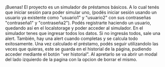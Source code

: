 ¡Buenas! El proyecto es un simulador de préstamos básicos. A lo cual tenés que iniciar sesión para poder simular uno,
(podés iniciar sesión usando un usuario ya existente como "usuario1" y "usuario2" con sus contraseñas "contraseña1" y "contraseña2"). 
Podés registrarte haciendo un usuario, quedando así en el localstorage y poder acceder al simulador.
En el simulador tenes que ingresar todos los datos. Si no ingresás todos, sale una alert. También, hay una alert cuando completas y se calcula todo exitosamente. Una vez calculado el préstamo,
podés seguir utilizandolo las veces que quieras, este se guarda en el historial de la página, 
pudiendo acceder mediante el botón "ver historial". Al apretarlo se va abrir un modal del lado izquierdo de la pagina con la opcion de borrar el mismo.
